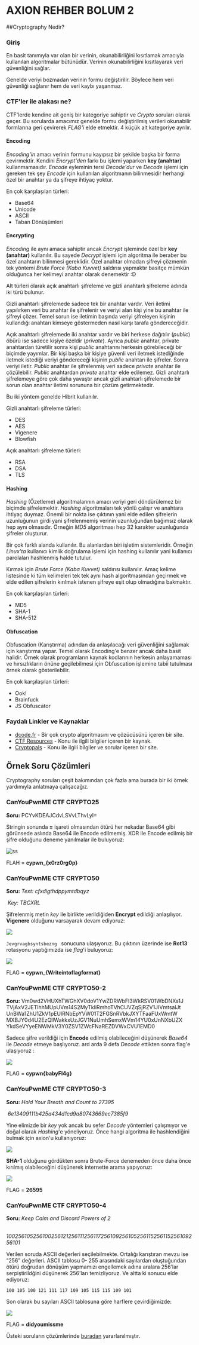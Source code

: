 # AXION REHBER BOLUM 2

##Cryptography Nedir?

### Giriş

En basit tanımıyla var olan bir verinin, okunabilirliğini kısıtlamak amacıyla kullanılan algoritmalar bütünüdür. Verinin okunabilirliğini kısıtlayarak veri güvenliğini sağlar.

Genelde veriyi bozmadan verinin formu değiştirilir. Böylece hem veri güvenliği sağlanır hem de veri kaybı yaşanmaz.

### CTF'ler ile alakası ne?

CTF'lerde kendine ait geniş bir kategoriye sahiptir ve *Crypto* soruları olarak geçer. Bu sorularda amacımız genelde formu değiştirilmiş verileri okunabilir formlarına geri çevirerek *FLAG'i* elde etmektir. 4 küçük alt kategoriye ayrılır.

#### Encoding

*Encoding'in* amacı verinin formunu kayıpsız bir şekilde başka bir forma çevirmektir. Kendini *Encrypt'den* farkı bu işlemi yaparken **key (anahtar)** kullanmamasıdır. *Encode* eyleminin tersi *Decode'dur* ve *Decode* işlemi için gereken tek şey *Encode* için kullanılan algoritmanın bilinmesidir herhangi özel bir anahtar ya da şifreye ihtiyaç yoktur.

En çok karşılaşılan türleri:

* Base64
* Unicode
* ASCII
* Taban Dönüşümleri

#### Encrypting

*Encoding* ile aynı amaca sahiptir ancak *Encrypt* işleminde özel bir **key (anahtar)** kullanılır. Bu sayede *Decrypt* işlemi için algoritma ile beraber bu özel anahtarın bilinmesi gereklidir. Özel anahtar olmadan şifreyi çözmenin tek yöntemi *Brute Force (Kaba Kuvvet)* saldırısı yapmaktır basitçe mümkün olduğunca her kelimeyi anahtar olarak denemektir :D

Alt türleri olarak açık anahtarlı şifreleme ve gizli anahtarlı şifreleme adında iki türü bulunur.

Gizli anahtarlı şifrelemede sadece tek bir anahtar vardır. Veri iletimi yapılırken veri bu anahtar ile şifrelenir ve veriyi alan kişi yine bu anahtar ile şifreyi çözer. Temel sorun ise iletimin başında veriyi şifreleyen kişinin kullandığı anahtarı kimseye göstermeden nasıl karşı tarafa göndereceğidir.

Açık anahtarlı şifrelemede iki anahtar vardır ve biri herkese dağıtılır (*public*) öbürü ise sadece kişiye özeldir (*private*). Ayrıca *public* anahtar, private anahtardan türetilir sonra kişi *public* anahtarını herkesin görebileceği bir biçimde yayımlar. Bir kişi başka bir kişiye güvenli veri iletmek istediğinde iletmek istediği veriyi göndereceği kişinin *public* anahtarı ile şifreler. Sonra veriyi iletir. *Public* anahtar ile şifrelenmiş veri sadece *private* anahtar ile çözülebilir. *Public* anahtardan *private* anahtar elde edilemez. Gizli anahtarlı şifrelemeye göre çok daha yavaştır ancak gizli anahtarlı şifrelemede bir sorun olan anahtar iletimi sorununa bir çözüm getirmektedir.

Bu iki yöntem genelde Hibrit kullanılır.

Gizli anahtarlı şifreleme türleri:

* DES
* AES
* Vigenere
* Blowfish

Açık anahtarlı şifreleme türleri:

* RSA
* DSA
* TLS

#### Hashing

*Hashing* (Özetleme) algoritmalarının amacı veriyi geri döndürülemez bir biçimde şifrelemektir. *Hashing* algoritmaları tek yönlü çalışır ve anahtara ihtiyaç duymaz. Önemli bir nokta ise çıktının yani elde edilen şifrelerin uzunluğunun girdi yani şifrelenmemiş verinin uzunluğundan bağımsız olarak hep aynı olmasıdır. Örneğin *MD5* algoritması hep 32 karakter uzunluğunda şifreler oluşturur.

Bir çok farklı alanda kullanılır. Bu alanlardan biri işletim sistemleridir. Örneğin *Linux'ta* kullanıcı kimlik doğrulama işlemi için hashing kullanılır yani kullanıcı parolaları hashlenmiş halde tutulur.

Kırmak için *Brute Force (Kaba Kuvvet)* saldırısı kullanılır. Amaç kelime listesinde ki tüm kelimeleri tek tek aynı hash algoritmasından geçirmek ve elde edilen şifrelerin kırılmak istenen şifreye eşit olup olmadığına bakmaktır.

En çok karşılaşılan türleri:

* MD5
* SHA-1
* SHA-512

#### **Obfuscation** 

Obfuscation (Karıştırma) adından da anlaşılacağı veri güvenliğini sağlamak için karıştırma yapar. Temel olarak Encoding'e benzer ancak daha basit halidir. Örnek olarak programların kaynak kodlarının herkesin anlayamaması ve hırsızlıkların önüne geçilebilmesi için Obfuscation işlemine tabii tutulması örnek olarak gösterilebilir.

En çok karşılaşılan türleri:

* Ook!
* Brainfuck
* JS Obfuscator

### Faydalı Linkler ve Kaynaklar

* [dcode.fr](https://www.dcode.fr) - Bir çok crypto algoritmasını ve çözücüsünü içeren bir site.
* [CTF Resources](https://ctfs.github.io/resources/topics/cryptography/README.html) - Konu ile ilgili bilgiler içeren bir kaynak.
* [Cryptopals](https://cryptopals.com/) - Konu ile ilgili bilgiler ve sorular içeren bir site.

## Örnek Soru Çözümleri

Cryptography soruları çeşit bakımından çok fazla ama burada bir iki örnek yardımıyla anlatmaya çalışacağız.

### CanYouPwnME CTF CRYPTO25

**Soru:** PCYvKDEAJCdvLSVvLThvLyI= 

Stringin sonunda **=** işareti olmasından ötürü her nekadar Base64 gibi görünsede aslında Base64 ile Encode edilmemiş. XOR ile Encode edilmiş bir şifre olduğunu deneme yanılmalar ile buluyoruz:

![ss](./images/cry1.png)

FLAH = **cypwn_{x0rz0rg0p}**

### CanYouPwnME CTF CRYPTO50

**Soru:** *Text: cfxdigthdppymtdbqyz*  

​          *Key: TBCXRL*

Şifrelenmiş metin *key* ile birlikte verildiğiden **Encrypt** edildiği anlaşılıyor. **Vigenere** olduğunu varsayarak devam ediyoruz:

![](./images/cry2.png)



`Jevgrvagbsyntsbezng ` sonucuna ulaşıyoruz. Bu çıktının üzerinde ise **Rot13** rotasyonu yaptığımızda ise *flag*'i buluyoruz:

![](./images/cry3.png)

FLAG = **cypwn_{Writeintoflagformat}**

### CanYouPwnME CTF CRYPTO50-2

**Soru:** Vm0wd2VHUXhTWGhXV0doV1YwZDRWbFl3WkRSV01WbDNXa1J
TVjAxV2JETlhhMUpUVm14S2MyTkliRmhoTVhCUVZqSjRZV1JIVmtsalJt
UnBWa1ZhU1ZkV1pEUlRNbEpYVW01T2FGSnRVbkJXYTFaaFUxWmtW
MXBJY0d4U2EzQllWakkxUzJGV1NuUmhSemxWVm14YU0xUnNXbUZX
YkdSeVYyeENWMkV3Y0ZSV1ZWcFNaREZDVWxCVU1EMD0

Sadece şifre verildiği için **Encode** edilmiş olabileceğini düşünerek *Base64* ile *Decode* etmeye başlıyoruz. ard arda 9 defa *Decode* ettikten sonra flag'e ulaşıyoruz :

![](./images/cry4.png)



FLAG = **cypwn{babyFl4g}**

### CanYouPwnME CTF CRYPTO50-3

**Soru:** *Hold Your Breath and Count to 27395*

​          *6e13409111b425a434d1cd9a80743669ec7385f9*

Yine elimizde bir *key* yok ancak bu sefer *Decode* yöntemleri çalışmıyor ve doğal olarak *Hashing*'e yöneliyoruz. Önce hangi algoritma ile hashlendiğini bulmak için axion'u kullanıyoruz:

![](./images/cry5.png)

**SHA-1** olduğunu gördükten sonra Brute-Force denemeden önce daha önce kırılmış olabileceğini düşünerek internette arama yapıyoruz:

![](./images/cry6.png)

FLAG = **26595**

### CanYouPwnME CTF CRYPTO50-4

**Soru:** *Keep Calm and Discard Powers of 2*  

​          *100256105256100256121256111256117256109256105256115256115256109256101*

Verilen soruda ASCII değerleri seçilebilmekte. Ortalığı karıştıran mevzu ise “256” değerleri. ASCII tablosu 0- 255 arasındaki sayılardan oluştuğundan ötürü doğrudan dönüşüm yapmamızı engellemek adına aralara 256’lar serpiştirildğini düşünerek 256’ları temizliyoruz. Ve altta ki sonucu elde ediyoruz:

`100 105 100 121 111 117 109 105 115 115 109 101  `

Son olarak bu sayıları ASCII tablosuna göre harflere çevirdiğimizde:

![](./images/cry7.png)

FLAG = **didyoumissme**

Üsteki soruların çözümlerinde [buradan](https://www.aucyberclub.org/cozumler/2017/02/17/cypmctfcozumleri.html) yararlanılmıştır.